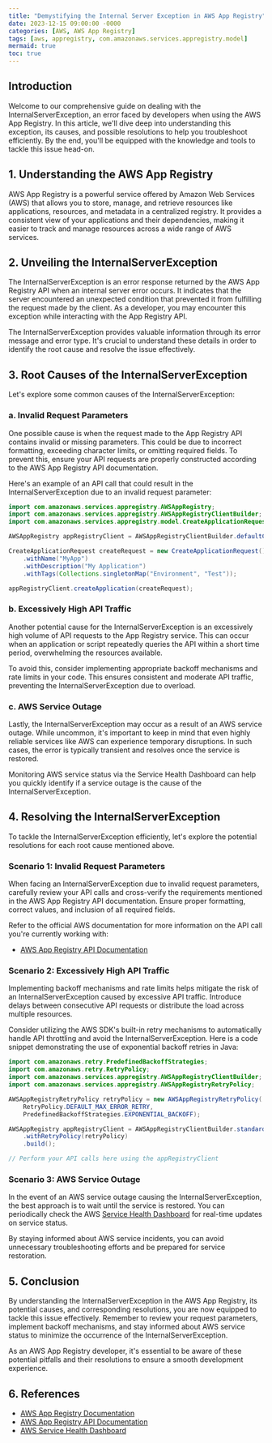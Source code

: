 ```yaml
---
title: "Demystifying the Internal Server Exception in AWS App Registry"
date: 2023-12-15 09:00:00 -0000
categories: [AWS, AWS App Registry]
tags: [aws, appregistry, com.amazonaws.services.appregistry.model]
mermaid: true
toc: true
---
```



## Introduction
Welcome to our comprehensive guide on dealing with the InternalServerException, an error faced by developers when using the AWS App Registry. In this article, we'll dive deep into understanding this exception, its causes, and possible resolutions to help you troubleshoot efficiently. By the end, you'll be equipped with the knowledge and tools to tackle this issue head-on.

## 1. Understanding the AWS App Registry
AWS App Registry is a powerful service offered by Amazon Web Services (AWS) that allows you to store, manage, and retrieve resources like applications, resources, and metadata in a centralized registry. It provides a consistent view of your applications and their dependencies, making it easier to track and manage resources across a wide range of AWS services.

## 2. Unveiling the InternalServerException
The InternalServerException is an error response returned by the AWS App Registry API when an internal server error occurs. It indicates that the server encountered an unexpected condition that prevented it from fulfilling the request made by the client. As a developer, you may encounter this exception while interacting with the App Registry API.

The InternalServerException provides valuable information through its error message and error type. It's crucial to understand these details in order to identify the root cause and resolve the issue effectively.

## 3. Root Causes of the InternalServerException
Let's explore some common causes of the InternalServerException:

### a. Invalid Request Parameters
One possible cause is when the request made to the App Registry API contains invalid or missing parameters. This could be due to incorrect formatting, exceeding character limits, or omitting required fields. To prevent this, ensure your API requests are properly constructed according to the AWS App Registry API documentation.

Here's an example of an API call that could result in the InternalServerException due to an invalid request parameter:

```java
import com.amazonaws.services.appregistry.AWSAppRegistry;
import com.amazonaws.services.appregistry.AWSAppRegistryClientBuilder;
import com.amazonaws.services.appregistry.model.CreateApplicationRequest;

AWSAppRegistry appRegistryClient = AWSAppRegistryClientBuilder.defaultClient();

CreateApplicationRequest createRequest = new CreateApplicationRequest()
    .withName("MyApp")
    .withDescription("My Application")
    .withTags(Collections.singletonMap("Environment", "Test"));

appRegistryClient.createApplication(createRequest);
```

### b. Excessively High API Traffic
Another potential cause for the InternalServerException is an excessively high volume of API requests to the App Registry service. This can occur when an application or script repeatedly queries the API within a short time period, overwhelming the resources available.

To avoid this, consider implementing appropriate backoff mechanisms and rate limits in your code. This ensures consistent and moderate API traffic, preventing the InternalServerException due to overload.

### c. AWS Service Outage
Lastly, the InternalServerException may occur as a result of an AWS service outage. While uncommon, it's important to keep in mind that even highly reliable services like AWS can experience temporary disruptions. In such cases, the error is typically transient and resolves once the service is restored.

Monitoring AWS service status via the Service Health Dashboard can help you quickly identify if a service outage is the cause of the InternalServerException.

## 4. Resolving the InternalServerException
To tackle the InternalServerException efficiently, let's explore the potential resolutions for each root cause mentioned above.

### Scenario 1: Invalid Request Parameters
When facing an InternalServerException due to invalid request parameters, carefully review your API calls and cross-verify the requirements mentioned in the AWS App Registry API documentation. Ensure proper formatting, correct values, and inclusion of all required fields.

Refer to the official AWS documentation for more information on the API call you're currently working with:
- [AWS App Registry API Documentation](https://docs.aws.amazon.com/appregistry/latest/APIReference/Welcome.html)

### Scenario 2: Excessively High API Traffic
Implementing backoff mechanisms and rate limits helps mitigate the risk of an InternalServerException caused by excessive API traffic. Introduce delays between consecutive API requests or distribute the load across multiple resources.

Consider utilizing the AWS SDK's built-in retry mechanisms to automatically handle API throttling and avoid the InternalServerException. Here is a code snippet demonstrating the use of exponential backoff retries in Java:

```java
import com.amazonaws.retry.PredefinedBackoffStrategies;
import com.amazonaws.retry.RetryPolicy;
import com.amazonaws.services.appregistry.AWSAppRegistryClientBuilder;
import com.amazonaws.services.appregistry.AWSAppRegistryRetryPolicy;

AWSAppRegistryRetryPolicy retryPolicy = new AWSAppRegistryRetryPolicy(
    RetryPolicy.DEFAULT_MAX_ERROR_RETRY,
    PredefinedBackoffStrategies.EXPONENTIAL_BACKOFF);

AWSAppRegistry appRegistryClient = AWSAppRegistryClientBuilder.standard()
    .withRetryPolicy(retryPolicy)
    .build();

// Perform your API calls here using the appRegistryClient
```

### Scenario 3: AWS Service Outage
In the event of an AWS service outage causing the InternalServerException, the best approach is to wait until the service is restored. You can periodically check the AWS [Service Health Dashboard](https://status.aws.amazon.com/) for real-time updates on service status.

By staying informed about AWS service incidents, you can avoid unnecessary troubleshooting efforts and be prepared for service restoration.

## 5. Conclusion
By understanding the InternalServerException in the AWS App Registry, its potential causes, and corresponding resolutions, you are now equipped to tackle this issue effectively. Remember to review your request parameters, implement backoff mechanisms, and stay informed about AWS service status to minimize the occurrence of the InternalServerException.

As an AWS App Registry developer, it's essential to be aware of these potential pitfalls and their resolutions to ensure a smooth development experience.

## 6. References
- [AWS App Registry Documentation](https://docs.aws.amazon.com/appregistry/latest/userguide/what-is.html)
- [AWS App Registry API Documentation](https://docs.aws.amazon.com/appregistry/latest/APIReference/Welcome.html)
- [AWS Service Health Dashboard](https://status.aws.amazon.com/)
